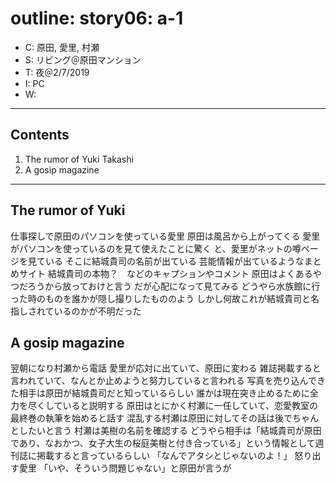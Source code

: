 # outline: story06: a-1

- C: 原田, 愛里, 村瀬
- S: リビング＠原田マンション
- T: 夜＠2/7/2019
- I: PC
- W:

---

## Contents

1. The rumor of Yuki Takashi
2. A gosip magazine

---

## The rumor of Yuki


仕事探しで原田のパソコンを使っている愛里
原田は風呂から上がってくる
愛里がパソコンを使っているのを見て使えたことに驚く
と、愛里がネットの噂ページを見ている
そこに結城貴司の名前が出ている
芸能情報が出ているようなまとめサイト
結城貴司の本物？　などのキャプションやコメント
原田はよくあるやつだろうから放っておけと言う
だが心配になって見てみる
どうやら水族館に行った時のものを誰かが隠し撮りしたもののよう
しかし何故これが結城貴司と名指しされているのかが不明だった

## A gosip magazine


翌朝になり村瀬から電話
愛里が応対に出ていて、原田に変わる
雑誌掲載すると言われていて、なんとか止めようと努力していると言われる
写真を売り込んできた相手は原田が結城貴司だと知っているらしい
誰かは現在突き止めるために全力を尽くしていると説明する
原田はとにかく村瀬に一任していて、恋愛教室の最終巻の執筆を始めると話す
混乱する村瀬は原田に対してその話は後でちゃんとしたいと言う
村瀬は美樹の名前を確認する
どうやら相手は「結城貴司が原田であり、なおかつ、女子大生の桜庭美樹と付き合っている」という情報として週刊誌に掲載すると言っているらしい
「なんでアタシとじゃないのよ！」
怒り出す愛里
「いや、そういう問題じゃない」と原田が言うが

